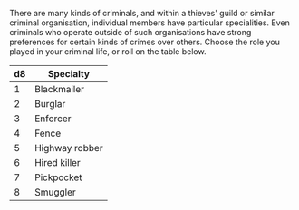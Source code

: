 There are many kinds of criminals, and within a thieves' guild or similar criminal organisation, individual members have particular specialities. Even criminals who operate outside of such organisations have strong preferences for certain kinds of crimes over others. Choose the role you played in your criminal life, or roll on the table below.


| d8  | Specialty      |
| --- | -------------- |
| 1   | Blackmailer    |
| 2   | Burglar        |
| 3   | Enforcer       |
| 4   | Fence          |
| 5   | Highway robber |
| 6   | Hired killer   |
| 7   | Pickpocket     |
| 8   | Smuggler       |
